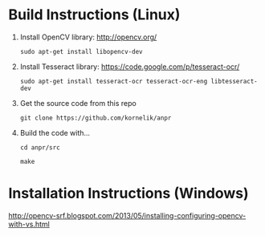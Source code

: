 

Build Instructions (Linux)
===================================


1. Install OpenCV library: http://opencv.org/
	
	`sudo apt-get install libopencv-dev`

2. Install Tesseract library: https://code.google.com/p/tesseract-ocr/

   	`sudo apt-get install tesseract-ocr tesseract-ocr-eng libtesseract-dev`

3. Get the source code from this repo

	`git clone https://github.com/kornelik/anpr`

4. Build the code with...

	`cd anpr/src`
	
	`make`



Installation Instructions (Windows)
===================================

http://opencv-srf.blogspot.com/2013/05/installing-configuring-opencv-with-vs.html
